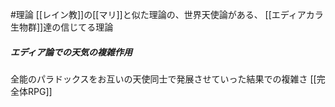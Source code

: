 #理論 
[[レイン教]]の[[マリ]]と似た理論の、世界天使論がある、
[[エディアカラ生物群]]達の信じてる理論
##### エディア論での天気の複雑作用
全能のパラドックスをお互いの天使同士で発展させていった結果での複雑さ
[[完全体RPG]]　